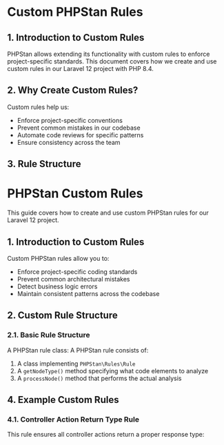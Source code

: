 # Custom PHPStan Rules

## 1. Introduction to Custom Rules

PHPStan allows extending its functionality with custom rules to enforce project-specific standards. This document covers how we create and use custom rules in our Laravel 12 project with PHP 8.4.

## 2. Why Create Custom Rules?

Custom rules help us:

- Enforce project-specific conventions
- Prevent common mistakes in our codebase
- Automate code reviews for specific patterns
- Ensure consistency across the team

## 3. Rule Structure
# PHPStan Custom Rules

This guide covers how to create and use custom PHPStan rules for our Laravel 12 project.

## 1. Introduction to Custom Rules

Custom PHPStan rules allow you to:

- Enforce project-specific coding standards
- Prevent common architectural mistakes
- Detect business logic errors
- Maintain consistent patterns across the codebase

## 2. Custom Rule Structure

### 2.1. Basic Rule Structure

A PHPStan rule class:
A PHPStan rule consists of:

1. A class implementing `PHPStan\Rules\Rule`
2. A `getNodeType()` method specifying what code elements to analyze
3. A `processNode()` method that performs the actual analysis

## 4. Example Custom Rules

### 4.1. Controller Action Return Type Rule

This rule ensures all controller actions return a proper response type:
